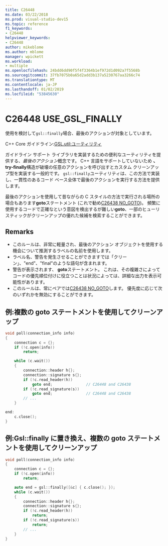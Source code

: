 ```yaml
---
title: C26448
ms.date: 03/22/2018
ms.prod: visual-studio-dev15
ms.topic: reference
f1_keywords:
- C26448
helpviewer_keywords:
- C26448
author: mikeblome
ms.author: mblome
manager: wpickett
ms.workload:
- multiple
ms.openlocfilehash: 24bdd6dd90f5f4f3364b1ef972d1d092a7f5568b
ms.sourcegitcommit: 37fb7075b0a65d2add3b137a5230767aa3266c74
ms.translationtype: MT
ms.contentlocale: ja-JP
ms.lasthandoff: 01/02/2019
ms.locfileid: "53845630"
---
```

# <a name="c26448-usegslfinally"></a>C26448 USE_GSL_FINALLY

使用を検討して`gsl::finally`場合、最後のアクションが対象としています。

C++ Core ガイドライン:[GSL.util:ユーティリティ](https://github.com/isocpp/CppCoreGuidelines/blob/master/CppCoreGuidelines.md#SS-utilities)

ガイドライン サポート ライブラリを実装するための便利なユーティリティを提供する、*最後のアクション*概念です。 C++ 言語をサポートしていないため **、try-finally**構造が破壊の任意のアクションを呼び出すとカスタム クリーンアップ型を実装する一般的です。 `gsl::finally`ユーティリティは、この方法で実装し、一貫性のあるコード ベース全体で最後のアクションを実行する方法を提供します。

最後のアクションを使用して昔ながらの C スタイルの方法で実行される場所の場合もあります**goto**ステートメント (これで勧め[C26438 NO_GOTO](c26438.md))。 頻繁に使用するコードで正確なという意図を検出するが難しい**goto**、一部のヒューリスティックがクリーンアップの優れた候補を検索することができます。

## <a name="remarks"></a>Remarks

- このルールは、非常に軽量され、最後のアクション オブジェクトを使用する機会について推測するラベルの名前を使用します。
- ラベル名、警告を発生させることができますでは「クリーン」、"end"、"final"のような語句が含まれます。
- 警告が表示されます、 **goto**ステートメント。 これは、その複雑さによってコードの優先順位付けに役立つことは状況によっては、詳細な出力を表示可能性があります。
- このルールは、常にペアでは[C26438 NO_GOTO](c26438.md)します。 優先度に応じて次のいずれかを無効にすることができます。

## <a name="example-cleanup-with-multiple-goto-statements"></a>例:複数の goto ステートメントを使用してクリーンアップ

```cpp
void poll(connection_info info)
{
    connection c = {};
    if (!c.open(info))
        return;

    while (c.wait())
    {
        connection::header h{};
        connection::signature s{};
        if (!c.read_header(h))
            goto end;               // C26448 and C26438
        if (!c.read_signature(s))
            goto end;               // C26448 and C26438
        // ...
    }

end:
    c.close();
}
```

## <a name="example-cleanup-with-multiple-goto-statements-replaced-by-gslfinally"></a>例:Gsl::finally に置き換え、複数の goto ステートメントを使用してクリーンアップ

```cpp
void poll(connection_info info)
{
    connection c = {};
    if (!c.open(info))
        return;

    auto end = gsl::finally([&c] { c.close(); });
    while (c.wait())
    {
        connection::header h{};
        connection::signature s{};
        if (!c.read_header(h))
            return;
        if (!c.read_signature(s))
            return;
        // ...
    }
}
```
